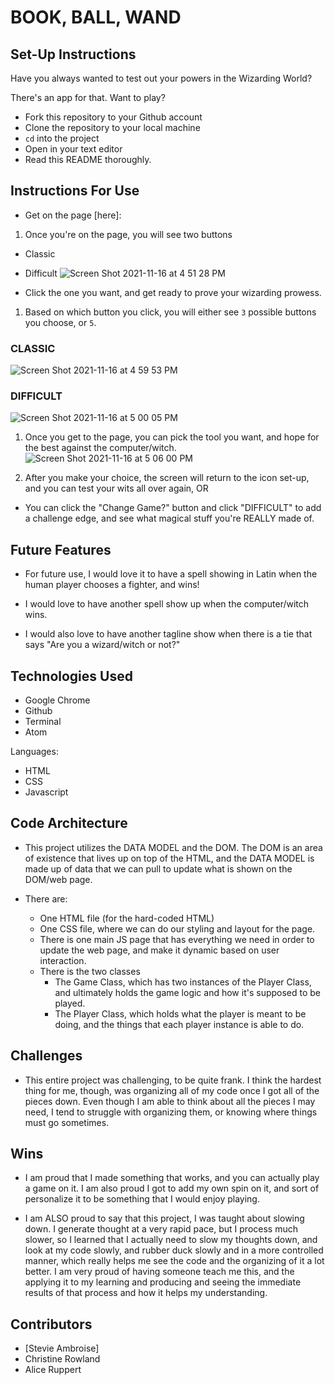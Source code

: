# BOOK, BALL, WAND

## Set-Up Instructions
Have you always wanted to test out your powers in the Wizarding World?

There's an app for that. Want to play?

- Fork this repository to your Github account
- Clone the repository to your local machine
- `cd` into the project
- Open in your text editor
- Read this README thoroughly.


## Instructions For Use

- Get on the page [here]:

1. Once you're on the page, you will see two buttons
- Classic
- Difficult
![Screen Shot 2021-11-16 at 4 51 28 PM](https://user-images.githubusercontent.com/89324625/142084764-66de88d1-c2c1-4048-9207-3242e2d94564.png)

- Click the one you want, and get ready to prove your wizarding prowess.

1. Based on which button you click, you will either see `3` possible buttons you
choose, or `5`.

### CLASSIC
![Screen Shot 2021-11-16 at 4 59 53 PM](https://user-images.githubusercontent.com/89324625/142085158-6cde75e4-1fd4-4683-914e-7fad564dc5b5.png)

### DIFFICULT
![Screen Shot 2021-11-16 at 5 00 05 PM](https://user-images.githubusercontent.com/89324625/142085172-bb7b4508-b23a-4bd4-8050-d81a0aea14bc.png)

1. Once you get to the page, you can pick the tool you want, and hope for the
best against the computer/witch.
![Screen Shot 2021-11-16 at 5 06 00 PM](https://user-images.githubusercontent.com/89324625/142086594-bf940e19-2484-4987-a009-0051eb1aaf3c.png)

1. After you make your choice, the screen will return to the icon set-up, and
you can test your wits all over again, OR
  - You can click the "Change Game?" button and click "DIFFICULT" to add a 
  challenge edge, and see what magical stuff you're REALLY made of.


## Future Features

- For future use, I would love it to have a spell showing in Latin when the
human player chooses a fighter, and wins!

- I would love to have another spell show up when the computer/witch wins.

- I would also love to have another tagline show when there is a tie that says
"Are you a wizard/witch or not?"

## Technologies Used

- Google Chrome
- Github
- Terminal
- Atom

Languages:

- HTML
- CSS
- Javascript

## Code Architecture

- This project utilizes the DATA MODEL and the DOM. The DOM is an area of
existence that lives up on top of the HTML, and the DATA MODEL is made up of
data that we can pull to update what is shown on the DOM/web page.

- There are:
   - One HTML file (for the hard-coded HTML)
   - One CSS file, where we can do our styling and layout for the page.
   - There is one main JS page that has everything we need in order to update
   the web page, and make it dynamic based on user interaction.
   - There is the two classes
     - The Game Class, which has two instances of the Player Class, and
     ultimately holds the game logic and how it's supposed to be played.
     - The Player Class, which holds what the player is meant to be doing, and
     the things that each player instance is able to do.

## Challenges

- This entire project was challenging, to be quite frank. I think the hardest
thing for me, though, was organizing all of my code once I got all of the
pieces down. Even though I am able to think about all the pieces I may need, I
tend to struggle with organizing them, or knowing where things must go sometimes.

## Wins

- I am proud that I made something that works, and you can actually play a game
on it. I am also proud I got to add my own spin on it, and sort of personalize
it to be something that I would enjoy playing.

- I am ALSO proud to say that this project, I was taught about slowing down. I
generate thought at a very rapid pace, but I process much slower, so I learned
that I actually need to slow my thoughts down, and look at my code slowly, and
rubber duck slowly and in a more controlled manner, which really helps me see
the code and the organizing of it a lot better. I am very proud of having
someone teach me this, and the applying it to my learning and producing and
seeing the immediate results of that process and how it helps my understanding.

## Contributors

- [Stevie Ambroise]
- Christine Rowland
- Alice Ruppert
